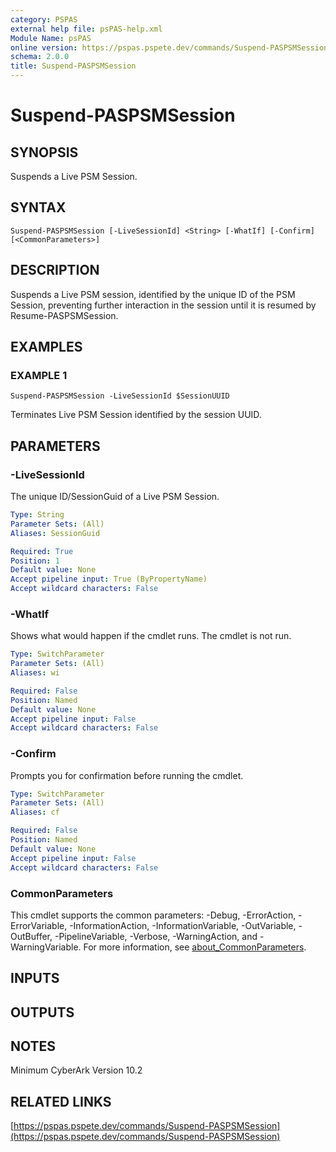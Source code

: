 ```yaml
---
category: PSPAS
external help file: psPAS-help.xml
Module Name: psPAS
online version: https://pspas.pspete.dev/commands/Suspend-PASPSMSession
schema: 2.0.0
title: Suspend-PASPSMSession
---
```


# Suspend-PASPSMSession

## SYNOPSIS
Suspends a Live PSM Session.

## SYNTAX

```
Suspend-PASPSMSession [-LiveSessionId] <String> [-WhatIf] [-Confirm] [<CommonParameters>]
```

## DESCRIPTION
Suspends a Live PSM session, identified by the unique ID of the PSM Session,
preventing further  interaction in the session until it is resumed by Resume-PASPSMSession.

## EXAMPLES

### EXAMPLE 1
```
Suspend-PASPSMSession -LiveSessionId $SessionUUID
```

Terminates Live PSM Session identified by the session UUID.

## PARAMETERS

### -LiveSessionId
The unique ID/SessionGuid of a Live PSM Session.

```yaml
Type: String
Parameter Sets: (All)
Aliases: SessionGuid

Required: True
Position: 1
Default value: None
Accept pipeline input: True (ByPropertyName)
Accept wildcard characters: False
```

### -WhatIf
Shows what would happen if the cmdlet runs.
The cmdlet is not run.

```yaml
Type: SwitchParameter
Parameter Sets: (All)
Aliases: wi

Required: False
Position: Named
Default value: None
Accept pipeline input: False
Accept wildcard characters: False
```

### -Confirm
Prompts you for confirmation before running the cmdlet.

```yaml
Type: SwitchParameter
Parameter Sets: (All)
Aliases: cf

Required: False
Position: Named
Default value: None
Accept pipeline input: False
Accept wildcard characters: False
```

### CommonParameters
This cmdlet supports the common parameters: -Debug, -ErrorAction, -ErrorVariable, -InformationAction, -InformationVariable, -OutVariable, -OutBuffer, -PipelineVariable, -Verbose, -WarningAction, and -WarningVariable. For more information, see [about_CommonParameters](http://go.microsoft.com/fwlink/?LinkID=113216).

## INPUTS

## OUTPUTS

## NOTES
Minimum CyberArk Version 10.2

## RELATED LINKS

[https://pspas.pspete.dev/commands/Suspend-PASPSMSession](https://pspas.pspete.dev/commands/Suspend-PASPSMSession)

